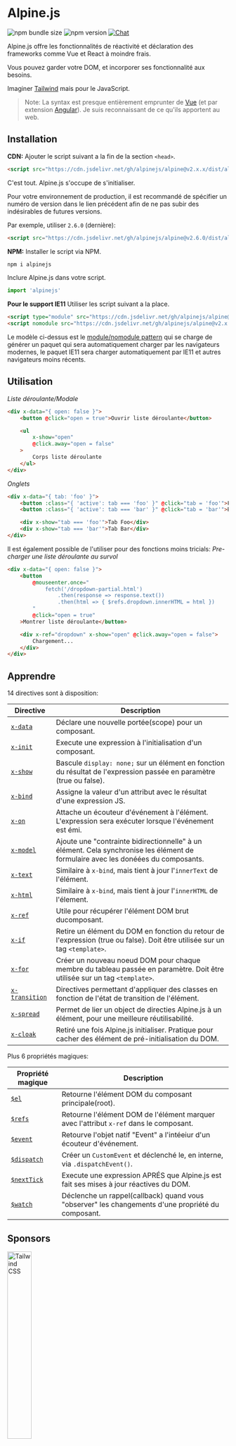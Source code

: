 # Alpine.js

![npm bundle size](https://img.shields.io/bundlephobia/minzip/alpinejs)
![npm version](https://img.shields.io/npm/v/alpinejs)
[![Chat](https://img.shields.io/badge/chat-on%20discord-7289da.svg?sanitize=true)](https://alpinejs.codewithhugo.com/chat/)

Alpine.js offre les fonctionnalités de réactivité et déclaration des frameworks comme Vue et React à moindre frais.

Vous pouvez garder votre DOM, et incorporer ses fonctionnalité aux besoins.

Imaginer [Tailwind](https://tailwindcss.com/) mais pour le JavaScript.

> Note: La syntax est presque entièrement emprunter de [Vue](https://vuejs.org/) (et par extension [Angular](https://angularjs.org/)). Je suis reconnaissant de ce qu'ils apportent au web.

## Installation

**CDN:** Ajouter le script suivant a la fin de la section `<head>`.
```html
<script src="https://cdn.jsdelivr.net/gh/alpinejs/alpine@v2.x.x/dist/alpine.min.js" defer></script>
```

C'est tout. Alpine.js s'occupe de s'initialiser.

Pour votre environnement de production, il est recommandé de spécifier un numéro de version dans le lien précédent afin de ne pas subir des indésirables de futures versions.

Par exemple, utiliser `2.6.0` (dernière):
```html
<script src="https://cdn.jsdelivr.net/gh/alpinejs/alpine@v2.6.0/dist/alpine.min.js" defer></script>
```

**NPM:** Installer le script via NPM.
```js
npm i alpinejs
```

Inclure Alpine.js dans votre script.
```js
import 'alpinejs'
```

**Pour le support IE11** Utiliser les script suivant a la place.
```html
<script type="module" src="https://cdn.jsdelivr.net/gh/alpinejs/alpine@v2.x.x/dist/alpine.min.js"></script>
<script nomodule src="https://cdn.jsdelivr.net/gh/alpinejs/alpine@v2.x.x/dist/alpine-ie11.min.js" defer></script>
```

Le modèle ci-dessus est le [module/nomodule pattern](https://philipwalton.com/articles/deploying-es2015-code-in-production-today/) qui se charge de générer un paquet qui sera automatiquement charger par les navigateurs modernes, le paquet IE11 sera charger automatiquement par IE11 et autres navigateurs moins récents.

## Utilisation

*Liste déroulante/Modale*
```html
<div x-data="{ open: false }">
    <button @click="open = true">Ouvrir liste déroulante</button>

    <ul
        x-show="open"
        @click.away="open = false"
    >
        Corps liste déroulante
    </ul>
</div>
```

*Onglets*
```html
<div x-data="{ tab: 'foo' }">
    <button :class="{ 'active': tab === 'foo' }" @click="tab = 'foo'">Foo</button>
    <button :class="{ 'active': tab === 'bar' }" @click="tab = 'bar'">Bar</button>

    <div x-show="tab === 'foo'">Tab Foo</div>
    <div x-show="tab === 'bar'">Tab Bar</div>
</div>
```

Il est également possible de l'utiliser pour des fonctions moins tricials:
*Pre-charger une liste déroulante au survol*
```html
<div x-data="{ open: false }">
    <button
        @mouseenter.once="
            fetch('/dropdown-partial.html')
                .then(response => response.text())
                .then(html => { $refs.dropdown.innerHTML = html })
        "
        @click="open = true"
    >Montrer liste déroulante</button>

    <div x-ref="dropdown" x-show="open" @click.away="open = false">
        Chargement...
    </div>
</div>
```

## Apprendre

14 directives sont à disposition:

| Directive | Description |
| --- | --- |
| [`x-data`](#x-data) | Déclare une nouvelle portée(scope) pour un composant. |
| [`x-init`](#x-init) | Execute une expression à l'initialisation d'un composant. |
| [`x-show`](#x-show) | Bascule `display: none;` sur un élément en fonction du résultat de l'expression passée en paramètre (true ou false). |
| [`x-bind`](#x-bind) | Assigne la valeur d'un attribut avec le résultat d'une expression JS. |
| [`x-on`](#x-on) | Attache un écouteur d'événement à l'élément. L'expression sera exécuter lorsque l'événement est émi. |
| [`x-model`](#x-model) | Ajoute une "contrainte bidirectionnelle" à un élément. Cela synchronise les élément de formulaire avec les donéées du composants. |
| [`x-text`](#x-text) | Similaire à `x-bind`, mais tient à jour l'`innerText` de l'élément. |
| [`x-html`](#x-html) | Similaire à `x-bind`, mais tient à jour l'`innerHTML` de l'élement. |
| [`x-ref`](#x-ref) | Utile pour récupérer l'élément DOM brut ducomposant. |
| [`x-if`](#x-if) | Retire un élément du DOM en fonction du retour de l'expression (true ou false). Doit être utilisée sur un tag  `<template>`. |
| [`x-for`](#x-for) | Créer un nouveau noeud DOM pour chaque membre du tableau passée en paramètre. Doit être utilisée sur un tag  `<template>`. |
| [`x-transition`](#x-transition) | Directives permettant d'appliquer des classes en fonction de l'état de transition de l'élément. |
| [`x-spread`](#x-spread) | Permet de lier un object de directies Alpine.js à un élément, pour une meilleure réutilisabilité. |
| [`x-cloak`](#x-cloak) | Retiré une fois Alpine.js initialiser. Pratique pour cacher des élément de pré-initialisation du DOM. |

Plus 6 propriétés magiques:

| Propriété magique | Description |
| --- | --- |
| [`$el`](#el) |  Retourne l'élément DOM du composant principale(root). |
| [`$refs`](#refs) | Retourne l'élément DOM de l'élément marquer avec l'attribut `x-ref` dans le composant. |
| [`$event`](#event) | Retourve l'objet natif "Event" a l'intéeiur d'un écouteur d'événement.  |
| [`$dispatch`](#dispatch) | Créer un `CustomEvent` et déclenché le, en interne, via `.dispatchEvent()`. |
| [`$nextTick`](#nexttick) | Execute une expression APRÉS que Alpine.js est fait ses mises à jour réactives du DOM. |
| [`$watch`](#watch) | Déclenche un rappel(callback) quand vous "observer" les changements d'une propriété du composant. |


## Sponsors

<img width="33%" src="https://refactoringui.nyc3.cdn.digitaloceanspaces.com/tailwind-logo.svg" alt="Tailwind CSS">

**Votre logo içi? [DM on Twitter](https://twitter.com/calebporzio)**

## Projets communautaires

* [Alpine.js Weekly Newsletter](https://alpinejs.codewithhugo.com/newsletter/)
* [Spruce (State Management)](https://github.com/ryangjchandler/spruce)
* [Turbolinks Adapter](https://github.com/SimoTod/alpine-turbolinks-adapter)
* [Alpine Magic Helpers](https://github.com/KevinBatdorf/alpine-magic-helpers)
* [Awesome Alpine](https://github.com/ryangjchandler/awesome-alpine)

### Directives

---

### `x-data`

**Exemple:** `<div x-data="{ foo: 'bar' }">...</div>`

**Structure:** `<div x-data="[JSON data object]">...</div>`

`x-data` déclares une nouvelle portée de composant. Cela informe le framework qu'il doit initialiser un nouveau composant avec l'objet data spécifié.

Pensez à la propriété `data` des composants VueJs.

**Extraire la logique d'un composant**

Il est possible d'extraire et réutiliser les données (et comportements) dans des functions réutilisable:

```html
<div x-data="dropdown()">
    <button x-on:click="open">Ouvrir</button>

    <div x-show="isOpen()" x-on:click.away="close">
        // Liste déroulante
    </div>
</div>

<script>
    function dropdown() {
        return {
            show: false,
            open() { this.show = true },
            close() { this.show = false },
            isOpen() { return this.show === true },
        }
    }
</script>
```

> **Pour les utilisateurs créant des paquet**, notez que Alpine.js accèdes aux fonctions cituez dans la portée globale(`window`), vous aurez besoin d'assigner les fonctions à l'objet `window` pour pouvoir les utiliser avec `x-data`, par exemple `window.dropdown = function () {}` (Car avec Webpack, Rollup, Parcel etc. Les `function` définies seront pas défaut dans la portée du module et non dans `window`).


Il est également possible de mixer plusieurs objet data via la destructarino d'objet javascript:

```html
<div x-data="{...dropdown(), ...tabs()}">
```

---

### `x-init`
**Exemple:** `<div x-data="{ foo: 'bar' }" x-init="foo = 'baz'"></div>`

**Structure:** `<div x-data="..." x-init="[expression]"></div>`

`x-init` Execute une expression quand le componant à terminer de s'initialiser.

Si vous voulez exécuter du code APRÉS que Alpine.js est fait sa mise à jour initial du DOM (comme le crocher `mounted()` en VueJS), il est possible de retourner un rappel (callback) depuis `x-init`, il sera alors executer apres la mise à jour:

`x-init="() => { // L'état post initialisation du DOM est disponible içi // }"`

---

### `x-show`
**Exemple:** `<div x-show="open"></div>`

**Structure:** `<div x-show="[expression]"></div>`

`x-show` bascule le style `display: none;` de l'élément en fonction de l'expression qui retourne `true` ou `false`.

**x-show.transition**

`x-show.transition` est une aide afin de rendre `x-show` plus plaisant en utilisation des transition CSS.

```html
<div x-show.transition="open">
    Le contenu sera transitioner en entrant et en sortant avec la transition "open".
</div>
```

| Directive | Description |
| --- | --- |
| `x-show.transition` | Simultaner palir et échellonner. (opacity, scale: 0.95, timing-function: cubic-bezier(0.4, 0.0, 0.2, 1), duration-in: 150ms, duration-out: 75ms)
| `x-show.transition.in` | Transition d'entrée uniquement. |
| `x-show.transition.out` | Transition de sortie uniquement. |
| `x-show.transition.opacity` | Plair uniquement. |
| `x-show.transition.scale` | Échellonner uniquement. |
| `x-show.transition.scale.75` | Personnalise la transformation d'échellonage CSS `transform: scale(.75)`. |
| `x-show.transition.duration.200ms` | Assigne la durée de transition d'entrée à 200ms. La transition de sortie se verras assigné la moitié de cette durée (100ms). |
| `x-show.transition.origin.top.right` | Personnaliser l'origine de la transformation `transform-origin: top right`. |
| `x-show.transition.in.duration.200ms.out.duration.50ms` | Durée différente de transition pour l'entrée et la sortie. |

> Note: Tous ces modificateurs de transition peuvent être utiliser ensemble: `x-show.transition.in.duration.100ms.origin.top.right.opacity.scale.85.out.duration.200ms.origin.bottom.left.opacity.scale.95`

> Note: `x-show` attend la fin de toute les transactions de ses enfants. Si vous souhaitez contourner ce fonctionnement, ajouter le modificateur `.immediate`:
```html
<div x-show.immediate="open">
    <div x-show.transition="open">
</div>
```
---

### `x-bind`

> Note: Libre à vous d'utiliser la syntax raccourci ":" -> `:type="..."`

**Exemple:** `<input x-bind:type="inputType">`

**Structure:** `<input x-bind:[attribute]="[expression]">`

`x-bind` assigne la valeur d'un attribut avec le résultat d'une expression Javascript. L'expression a accès à l'ensemble des cléfs de l'objet data du composant, et il sera mis à jour chaque fois que l'objet data est mis à jour.

> Note: les contraintes d'attributs sont mis à jour UNIQUEMENT quand leur dépendances sont mises à jour. Le framework est assez intelligent pour observer les changement de données et detecter quels contraints sont concernées.

**`x-bind` pour l'attribut de class**

`x-bind` se comporte différemment lorsqu'il est associé à l'attribut `class`.

Pour les classes, passez une objet pour lequel les cléfs représenter les noms de classe et ses valeurs sont des expressions booléennes déterminant si les classes respectives sont appliquées.

Par exemple:
`<div x-bind:class="{ 'hidden': foo }"></div>`

Dans cet exemple, la classe "hidden" sera appliquer uniquement quand la valeur data de `foo` est `true`.

**`x-bind` pour les attributs booléens**

`x-bind` supporte les attributs booléens de la même manière que des valeurs d'attributs, utilisant une variable comme condition ou n'importe quelle expression JavaScript resultant à `true` ou `false`.

Par exemple:
```html
<!-- Avec: -->
<button x-bind:disabled="myVar">Cliquez moi</button>

<!-- Quand myVar == true: -->
<button disabled="disabled">Cliquez moi</button>

<!-- Quand myVar == false: -->
<button>Click me</button>
```

Cela va ajouter ou retirer l'attribut `disabled` quand `myVar` est respectivement `true` ou `false`.

Les attributes booléens sont supportés en respectant la [spécification HTML](https://html.spec.whatwg.org/multipage/indices.html#attributes-3:boolean-attribute), par exemple `disabled`, `readonly`, `required`, `checked`, `hidden`, `selected`, `open`, etc.

**Modificateur `.camel`**
**Exemple:** `<svg x-bind:view-box.camel="viewBox">`

Le modificateur `camel` lie la version "camel" du nom de l'attribut. Dans l'exemple précédent, la valeur de `viewBox` sera liée à l'attribute `viewBox` plutot qu'a l'attribut nommé `view-box`.

---

### `x-on`

> Note: Libre à vous d'utiliser la syntax raccourci "@": `@click="..."`

**Exemple:** `<button x-on:click="foo = 'bar'"></button>`

**Structure:** `<button x-on:[event]="[expression]"></button>`

`x-on` attache un écouteur d'événement à l'élément auquel il est attaché. Quand cette événement est émi, l'expression JavaScript spécifié en valeur est alors exécutée.

Si une valeur de data est modifiée dans l'execution de cette expression, les autres attributs liés à celle-ci seront mis à jour.

> Note: Il est également possible de spécifier le nom d'une function JavaScript

**Exemple:** `<button x-on:click="myFunction"></button>`

C'est l'équivalent de: `<button x-on:click="myFunction($event)"></button>`

**Modificateur `keydown`**

**Exemple:** `<input type="text" x-on:keydown.escape="open = false">`

Vous pouvez specifier des cléfs specifique pour le modificateur 'keydown' ajouter a la directive `x-on:keydown`. Notez que les modificateurs sont nommé via le format "kebab" des valeurs `Event.key`.

Exemples: `enter`, `escape`, `arrow-up`, `arrow-down`

> Note: Vous pouvez également écouter des combinaisons de modificateurs système comme: `x-on:keydown.cmd.enter="foo"`

**Modificateur `.away`**

**Exemple:** `<div x-on:click.away="showModal = false"></div>`

Quand le modificateur `.away` est présent, l'écouteur d'événements sera exécuter uniquement si l'évènement est de source autre que lui-meme ou ses enfants.

Cette fonctionnalité est utiles afin de cacher une liste déroulante ou un modale lorsque l'utisateur clique en dehors de ceux-ci.

**Modificateur `.prevent`**
**Exemple:** `<input type="checkbox" x-on:click.prevent>`

Ajouter le modificateur `.prevent` à un écouteur d'événement appelera `preventDefault` sur l'événement déclenché. Dans l'exemple ci-dessus, cela fait que la case à cocher ne sera pas cocher lors du clique utilisateur sur celle-ci.

**Modificateur `.stop`**
**Exemple:** `<div x-on:click="foo = 'bar'"><button x-on:click.stop></button></div>`

Ajouter le modificateur `.stop` à un écouteur d'évènement appellera `stopPropagation` sur l'évènement déclenché. Dans l'exemple ci-dessus, cela fait que l'évènement "click" du bouton ne sera pas propager au `<div>` externe. Ou plutot, quand un utilisateur click sur le bouton, `foo` ne sera pas mis à jour avec la valeur `'bar'`.

**Modificateur `.self`**
**Exemple:** `<div x-on:click.self="foo = 'bar'"><button></button></div>`

Ajouter le modificateur `.self` à un écouteur d'événement appellera le gestionnaire d'évènement saulement si `$event.target` est lui-même l'élément. Dans l'exemple ci-dessus, quand un événement "click" se propage du bouton vers le `<div>` externe, le gestionnaire d'évènement **ne sera pas** excécuter.

**Modificateur `.window`**
**Exemple:** `<div x-on:resize.window="isOpen = window.outerWidth > 768 ? false : open"></div>`

Ajouter le modificateur `.window` à un écouteur d'évènement installera l'écouteur sur l'objet global `window` plutot que sur l'élément DOM sur lequel il est déclaré. Cela est pratique lorsque vous souhaitez modifier l'état d'un composant lorsque quelque chose change avec `window`, comme le changement de taille. Dans l'exemple précédent, lorsque `window` devient plus large de 768px, la modale 

Cela est utile lorsque vous souhaitez modifié l'état d'un componsant lorsque `window` change, comme l'évènement `resize`. Dans l'exemple précédent, la fenêtre dépasse 768 pixels de largeur, nous cloturons la modale/liste déroulane, autrement on garde l'état actuel.

>Note: Il est possible d'utiliser également le modification `.document` pour attacher un écouteur d'évènement à `document` plutot que `window`

**Modificateur `.once`**
**Exemple:** `<button x-on:mouseenter.once="fetchSomething()"></button>`

Ajouter le modificateur d'événement `.once` à un écouteur d'évènement assurera que celui-ci ne soit déclenché qu'une seule fois. Cela permet d'exécuter des actions qu'une seule fois, comme récupérer une vue HTML partielle ou autre.

**Modificateur `.passive`**
**Exemple:** `<button x-on:mousedown.passive="interactive = true"></button>`

Ajouter le modificateur d'évènement `.passive` à un écouteur d'évènement le rendra passif, ce qui fait que `preventDefault()` n'aura aucun effet sur aucun évéènement gérer. Cela est utile, par exemple, avec les performance de défilement des apareils mobiles.

**Modificateur `.debounce`**
**Exemple:** `<input x-on:input.debounce="fetchSomething()">`

Le modificateur d'évènement `debounce` permet de faire 'rebondir' un gestionnaire d'évènements. En d'autres mots, le gestionnaire d'évènement ne sera PAS exécuter tant qu'un certains temps ne se soit écouler depuis le dernier déclenchement de l'évènement. Lorsque d'une gestionnaire d'évènement est prêt a être appelé, le dernier appel du gestionnaire sera exécuté.

La valeur d'attente ('wait') à par défaut une valeur de 250 millisecondes.

Si vous souhaitez modifier celle-ci, spécifié une valeur d'attente comme suit:

```
<input x-on:input.debounce.750="fetchSomething()">
<input x-on:input.debounce.750ms="fetchSomething()">
```

**Modificateur `.camel`**
**Exemple:** `<input x-on:event-name.camel="doSomething()">`

Le modificateur `camel` attache un écouteur d'événement pour le nom d'événement équivalement au format chameau. Dans l'exemple précédent, l'expression sera évaluée lorsque l'événement `eventName` sera déclenché par l'élément.

---

### `x-model`
**Exemple:** `<input type="text" x-model="foo">`

**Structure:** `<input type="text" x-model="[data item]">`

`x-model` ajoute une "liaison de données bidirectionnel" (two-way data binding) à un élément. En d'autres mots, la valeur de saisie de l'élément sera garder synchroniser avec la valeur de l'objet data du composant.

> Note: `x-model` est assez intelligent pour detecter les changements de saisie textes, cases à cocher, boutons radio, zones de texte, selection et selection multiple. Il devrait fonctionne comme [Vue devrait](https://vuejs.org/v2/guide/forms.html) dans les autres scénarios.

**Modificateur `.number`**
**Exemple:** `<input x-model.number="age">`

Le modificateur `number` convertira la valeur seisie en un nombre. Si la valeur ne peut être convertie en un nombre valide, la valeur origianle sera retourné.

**Modificateur `.debounce`**
**Exemple:** `<input x-model.debounce="search">`

Le modificateur `debounce` permet d'ajouter un 'rebondicement' a une mise à jour de valeur. En d'autres mots, le gestionnaire d'évènements ne sera PAS exécuter tant qu'une certaines durée de temps ne se soit passée depuis la dernière émission d'événement. Lorsqu'un gestionnaire est prêt a être appelé, le dernier gestionnaire sera exécuter.

La valeur d'attente par défaut du rebond est 250 millisecondes.

Si vous souhaitez le modifier, vous pouvez spécifier une valeur d'attente personnalisée comme suit:

```
<input x-model.debounce.750="search">
<input x-model.debounce.750ms="search">
```

---

### `x-text`
**Exemple:** `<span x-text="foo"></span>`

**Structure:** `<span x-text="[expression]"`

`x-text` fonctionne de façon similaire à `x-bind`, excepter qu'au lieu de mettre à jour la valeur d'un élément, l'`innerText` de l'élément sera mis à jour.

---

### `x-html`
**Exemple:** `<span x-html="foo"></span>`

**Structure:** `<span x-html="[expression]"`

`x-html` fonctionne de façon similaire à `x-bind`, excepter qu'au lieu de mettre à jour la valeur d'un élément, son `innerHTML` sera mis à jour.

> :warning: **Utiliser uniquement avec un contenu de confiance et jamais avec un contenu renseigné par l'utilisateur.** :warning:
>
> Interprêter du HTML fournis par un tiers peut facilement conduire à des vulnérabilité [XSS](https://developer.mozilla.org/en-US/docs/Glossary/Cross-site_scripting).

---

### `x-ref`
**Exemple:** `<div x-ref="foo"></div><button x-on:click="$refs.foo.innerText = 'bar'"></button>`

**Structure:** `<div x-ref="[ref name]"></div><button x-on:click="$refs.[ref name].innerText = 'bar'"></button>`

`x-ref` fournis un façon pratique de récupérer l'élément DOM brut d'un composant. En indiquant un attribute `x-ref` sur un élément, vous le rendez disponible a tous les gestionnaire d'évènement a l'intérieur d'un objet nommé `$refs`.

Cela représente une alternative pour définir des ids et utiliser `document.querySelector` de partout.

> Note: vous pouvez également lié des valeurs dynamique pour x-ref: `<span :x-ref="item.id"></span>` si besoin.

---

### `x-if`
**Exemple:** `<template x-if="true"><div>Some Element</div></template>`

**Structure:** `<template x-if="[expression]"><div>Some Element</div></template>`

Dans les cas où `x-show` n'est pas suffisant (`x-show` fixe un élément à `display: none` si cela vaut false), `x-if` peut être utilisé pour complètement retirer l'élément du DOM.

Il est important que `x-if`soit utiliser sur un tag `<template></template>` car AlpineJs n'utilise pas de DOM virtuel. Cette implémentation permet à AlpineJs de rester robuste et d'utiliser le DOM réel pour performer sa magie.

> Note: `x-if` doit avoir un seul élément racine a l'intérieur du tag `<template></template>`.

> Note: Lorsque l'on utilise un `template` dans un tag `svg`, il ajouter un [polyfill](https://github.com/alpinejs/alpine/issues/637#issuecomment-654856538) qui s'exécute avant que AlpineJs soit initialisé.

---

### `x-for`
**Exemple:**
```html
<template x-for="item in items" :key="item">
    <div x-text="item"></div>
</template>
```

> Note: la contrainte `:key` est optionnel, may FORTEMENT recommandé.

`x-for` est disponible pour les cas ou l'on souhaite créer un nouvel élément DOM pour chaque objet d'un tableau. Similaire au `v-for`de VueJs, à l'exception qu'il doit exister sur un tag `template`, and non sur un tag régulier du DOM.

Si vous souhaitez accéder à l'index courant de l'iteration, utiliser la syntax suivante:

```html
<template x-for="(item, index) in items" :key="index">
<!-- Vous pouvez également référencer "index" a l'interieur de l'iteration si besoin. -->
    <div x-text="index"></div>
</template>
```

> Note: `x-for` doit avoir un seul élément racine dans le tag `<template></template>`.

> Note: Lorsque l'on utilise un `template` dans un tag `svg`, il ajouter un [polyfill](https://github.com/alpinejs/alpine/issues/637#issuecomment-654856538) qui s'exécute avant que AlpineJs soit initialisé.

#### `x-for` imbriqués
vous pouvez imbriquer les boucles `x-for`, mais vous DEVEZ englober chacune dans un élément. Par exemple:

```html
<template x-for="item in items">
    <div>
        <template x-for="subItem in item.subItems">
            <div x-text="subItem"></div>
        </template>
    </div>
</template>
```

#### Itérer sur une intervalle

AlpineJs support la syntaxe `i in n`, où `n` est un entier, permettant d'itérer sur une intervall fixe d'éléments.

```html
<template x-for="i in 10">
    <span x-text="i"></span>
</template>
```

---

### `x-transition`
**Exemple:**
```html
<div
    x-show="open"
    x-transition:enter="transition ease-out duration-300"
    x-transition:enter-start="opacity-0 transform scale-90"
    x-transition:enter-end="opacity-100 transform scale-100"
    x-transition:leave="transition ease-in duration-300"
    x-transition:leave-start="opacity-100 transform scale-100"
    x-transition:leave-end="opacity-0 transform scale-90"
>...</div>
```

```html
<template x-if="open">
    <div
        x-transition:enter="transition ease-out duration-300"
        x-transition:enter-start="opacity-0 transform scale-90"
        x-transition:enter-end="opacity-100 transform scale-100"
        x-transition:leave="transition ease-in duration-300"
        x-transition:leave-start="opacity-100 transform scale-100"
        x-transition:leave-end="opacity-0 transform scale-90"
    >...</div>
</template>
```

> L'exemple ci-dessus utiliser des classes de [Tailwind CSS](https://tailwindcss.com)

AlpineJs offre 6 directives de transitions pour appliquer des classes à différents états de transition d'élément entre les états "hidden" et "shown". Ces directives fonctionnent avec à la fois `x-show` ET `x-if`.

Elles se comportent éxactement comme les directives de transition VueJs, à l'exception de leur appelation:

| Directive | Description |
| --- | --- |
| `:enter` | Appliqué pendant la phase d'entrée. |
| `:enter-start` | Ajouté avant qu'un élément soit inséré, retiré une frame aprés qu'il soit inséré. |
| `:enter-end` | Ajouté une frame aprés que l'élément soit inséré ( au même moment que `enter-start` est retiré), retiré quand les transitions/animations finisse.
| `:leave` | Appliqué pendant toute la phase de sortie. |
| `:leave-start` | Ajouté immédiatement aprés qu'un départ soit déclenché, retiré aprés une frame. |
| `:leave-end` | Ajouté une frame aprés qu'un départ soit déclenché (au même moment qur `leave-start` est retiré), retiré quand les transitions/animations finisse.

---

### `x-spread`
**Exemple:**
```html
<div x-data="dropdown()">
    <button x-spread="trigger">Ouvrir liste déroulante</button>

    <span x-spread="dialogue">Contenu de la liste déroulante</span>
</div>

<script>
    function dropdown() {
        return {
            open: false,
            trigger: {
                ['@click']() {
                    this.open = true
                },
            },
            dialogue: {
                ['x-show']() {
                    return this.open
                },
                ['@click.away']() {
                    this.open = false
                },
            }
        }
    }
</script>
```

`x-spread` permet d'extraire les contraintes d'un élément AlpineJs dans un objet réutilisable.

Les clefs de l'objet soit les directives (peuvent être n'importe qu'elle directive incluant les modificateurs), et les valeurs sont les fonctions de rappel executées par AlpineJs.

> Note: L'unique anomalie avec `x-spread` est quand utilisé avec `x-for`. Quand la directive étant propagé est un `x-for`, vous pouvez retourner une expression normal de chaine de caractères depuis la fonction de rappel. Par exemple: `['x-for']() { return 'item in items' }`.

---

### `x-cloak`
**Exemple:** `<div x-data="{}" x-cloak></div>`

Les attributs `x-cloak` sont retirés des éléments quand AlpineJs s'initialise. C'est pratiquement utile pour caché des élément de DOM pré-initialiser. C'est typique d'ajouter ce style global pour que cela fonctionne:

```html
<style>
    [x-cloak] { display: none; }
</style>
```

### Propriétés magiques

> Avec l'exception de `$el`, les propriétés magiques de **ne sont pas disponibles à l'intérieur de `x-data`** car le composant n'est pas encore initialisé.

---

### `$el`
**Exemple:**
```html
<div x-data>
    <button @click="$el.innerHTML = 'foo'">Remplace moi par "foo"</button>
</div>
```

`$el` est propriété magique qui peut être utilisée afin de récupérer le noeud du DOM racine.

### `$refs`
**Exemple:**
```html
<span x-ref="foo"></span>

<button x-on:click="$refs.foo.innerText = 'bar'"></button>
```

`$refs` est propriété magique qui peut être utilisée pour récupérer les éléments du DOM marqués avec `x-ref` à l'intérieur d'un composant. C'est pratique quand vous avez besoin de manipuler certains élément du DOM.

---

### `$event`
**Exemple:**
```html
<input x-on:input="alert($event.target.value)">
```

`$event` est une propriété magique permettant d'accèder, à l'intérieur d'un écouteur d'événement, à l'objet "Event" natif du navigateur..

> Note: La propriété $event est uniquement disponible dans les expressions DOM.

Si vous avez besoin d'accéder à $event dans une fonction JavaScript, vous pouvez le passer directement:

`<button x-on:click="myFunction($event)"></button>`

---

### `$dispatch`
**Exemple:**
```html
<div @custom-event="console.log($event.detail.foo)">
    <button @click="$dispatch('custom-event', { foo: 'bar' })">
    <!-- Quand cliquer, console.log "bar" -->
</div>
```

**Note sur la Propagation d'événements**

Notez que, à cause de [event bubbling](https://en.wikipedia.org/wiki/Event_bubbling), quand vous avez besoin de capturer des évènements transmis depuis des noeuds qui sont sous la meme hiérarchie d'imbrication, vous aurez besoin d'utiliser le modifieur [`.window`](https://github.com/alpinejs/alpine#x-on):

**Exemple:**

```html
<div x-data>
    <span @custom-event="console.log($event.detail.foo)"></span>
    <button @click="$dispatch('custom-event', { foo: 'bar' })">
<div>
```

> Cela ne fonctionnera pas car quand `custom-event` est transmis, il va se propagé vers son ancêtre commun, `div`.

**Déclenher vers des Composants**

vous pouvez également utilisé la technique précédente pour faire que les composants intéragissent entre eux:

**Exemple:**

```html
<div x-data @custom-event.window="console.log($event.detail)"></div>

<button x-data @click="$dispatch('custom-event', 'Hello World!')">
<!-- Quand cliqué, console.log "Hello World!". -->
```

`$dispatch` est un raccourci pour créer un `CustomEvent` et le transmettre via `.dispatchEvent()` intérieurement. Il y a pleins de bon case d'utilisation pour passer des données entre composants via des évènements. [Lire plus](https://developer.mozilla.org/en-US/docs/Web/Guide/Events/Creating_and_triggering_events) pour plus d'information sur le système sous-jacent de  `CustomEvent` dans les navigateurs.

Vous remarquerez que toute données passée comme second paramèetre à `$dispatch('some-event', { some: 'data' })`, devient disponible au travers de la propriété détail du nouvel événement: `$event.detail.some`. Attacher des données à la propriété `.detail` d'un événement est une pratique standard pour les événements `CustomEvent` des navigateurs. [Lire plus](https://developer.mozilla.org/en-US/docs/Web/API/CustomEvent/detail) pour plus d'informations.

Vous pouvez également utiliser `$dispatch()` pour déclencher des mise à jour de données pour `x-model`. Par exemple:

```html
<div x-data="{ foo: 'bar' }">
    <span x-model="foo">
        <button @click="$dispatch('input', 'baz')">
        <!-- Aprés que le bouton soit cliqué, `x-model` va attrapé l'événement 'input', et mettre à jour foo avec "baz". -->
    </span>
</div>
```

> Note: La propriété `$dispatch` est uniquement disponible dans les expression DOM.

Si vous avez besoin d'accéder à `$dispatch` a l'intérieur d'une fonction JavaScript vous pouvez la passer directement:

`<button x-on:click="myFunction($dispatch)"></button>`

---

### `$nextTick`
**Exemple:**
```html
<div x-data="{ fruit: 'apple' }">
    <button
        x-on:click="
            fruit = 'pear';
            $nextTick(() => { console.log($event.target.innerText) });
        "
        x-text="fruit"
    ></button>
</div>
```

`$nextTick` est une propriété magique qui permet d'executer une expression uniquement APRÈS que AlpineJs ai fait ses mise à jour interactive du DOM. C'est utile lorsque l'on souhaite intéragir avec l'état du DOM aprés qu'il ai pris en compte les mise à jour de données entrepris.

---

### `$watch`
**Exemple:**
```html
<div x-data="{ open: false }" x-init="$watch('open', value => console.log(value))">
    <button @click="open = ! open">Toggle Open</button>
</div>
```
Vous pouvez "watch" une propriété d'un composant via la méthode magique `$watch`. Dans l'exemple ci-dessous, quand un bouton est cliqué et `open` à changé, le rappel fournis sera executé et `console.log` la nouvelle valeur.

## Securité
Si vous trouvez une vulnérabilité de sécurité, merci d'envoyer un email à [calebporzio@gmail.com]()

Alpine se base sur une implémentation maison utilisant l'objet `Function` pour évaluer ses directives. Malgrés que cela soit plus sécurisé que `eval()`, son utilisation est défendue dans certains environnements comme Google Chrome App, utilisant une restriction Content Security Policy (CSP).

Si vous utilisé AlpineJs sur une site web utilisant des données sensible et que vous avez besoin de [CSP](https://csp.withgoogle.com/docs/strict-csp.html), vous aurez besoin d'inclure  `unsafe-eval` dans votre police. Une police robuste correctement configurée aidera à protéger vos utilisateurs lorsqu'il renseigne des données personnelles ou financiaires..

Comme une police s'applique a l'ensemble des scripts d'une page, il est important que les autres librairies externes au site soit évalué avec précaution pour s'assurer qu'elles sont de confiances et qu'elles ne vont pas introduire des vulnérabilités de type Cross Site Scripting, que ce soit par l'utilisation de `eval()` ou par manipulation du DOM pour injecter du code malintentionné dans votre page.

## V3 Roadmap
Voir le README principal

## License

Copyright © 2019-2020 Caleb Porzio and contributors

Licensed under the MIT license, see [LICENSE.md](LICENSE.md) for details.
